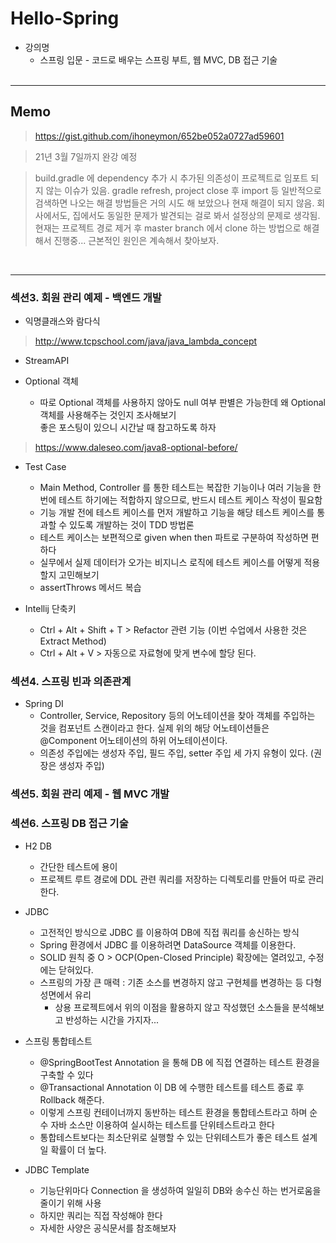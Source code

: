 # Hello-Spring

- 강의명 
    - 스프링 입문 - 코드로 배우는 스프링 부트, 웹 MVC, DB 접근 기술
<br><br>
<hr/>

## Memo

> <a>https://gist.github.com/ihoneymon/652be052a0727ad59601

> 21년 3월 7일까지 완강 예정

> build.gradle 에 dependency 추가 시 추가된 의존성이 프로젝트로 임포트 되지 않는 이슈가 있음.
> gradle refresh, project close 후 import 등 일반적으로 검색하면 나오는 해결 방법들은 거의
> 시도 해 보았으나 현재 해결이 되지 않음. 회사에서도, 집에서도 동일한 문제가 발견되는 걸로 봐서
> 설정상의 문제로 생각됨. 현재는 프로젝트 경로 제거 후 master branch 에서 clone 하는 방법으로
> 해결해서 진행중... 근본적인 원인은 계속해서 찾아보자.

<br>
<hr/>

### 섹션3. 회원 관리 예제 - 백엔드 개발
 - 익명클래스와 람다식<br>
 > <a>http://www.tcpschool.com/java/java_lambda_concept <br>

 - StreamAPI 

 - Optional 객체<br>
   - 따로 Optional 객체를 사용하지 않아도 null 여부 판별은 가능한데 왜 Optional 객체를 사용해주는 것인지 조사해보기<br>
 좋은 포스팅이 있으니 시간날 때 참고하도록 하자<br>
 > <a>https://www.daleseo.com/java8-optional-before/

 - Test Case <br>
   - Main Method, Controller 를 통한 테스트는 복잡한 기능이나 여러 기능을 한번에 테스트 하기에는
적합하지 않으므로, 반드시 테스트 케이스 작성이 필요함
   - 기능 개발 전에 테스트 케이스를 먼저 개발하고 기능을 해당 테스트 케이스를 통과할 수 있도록 개발하는 것이
TDD 방법론
   - 테스트 케이스는 보편적으로 given when then 파트로 구분하여 작성하면 편하다
   - 실무에서 실제 데이터가 오가는 비지니스 로직에 테스트 케이스를 어떻게 적용할지 고민해보기
   - assertThrows 메서드 복습

 - Intellij 단축키 <br>
   - Ctrl + Alt + Shift + T > Refactor 관련 기능 (이번 수업에서 사용한 것은 Extract Method) <br>
   - Ctrl + Alt + V > 자동으로 자료형에 맞게 변수에 할당 된다.

### 섹션4. 스프링 빈과 의존관계

 - Spring DI
   - Controller, Service, Repository 등의 어노테이션을 찾아 객체를 주입하는 것을 컴포넌트 스캔이라고 한다. 실제 위의 해당 어노테이션들은 @Component 어노테이션의 하위 어노테이션이다. 
   - 의존성 주입에는 생성자 주입, 필드 주입, setter 주입 세 가지 유형이 있다. (권장은 생성자 주입)
   
### 섹션5. 회원 관리 예제 - 웹 MVC 개발
   
### 섹션6. 스프링 DB 접근 기술

 - H2 DB
   - 간단한 테스트에 용이
   - 프로젝트 루트 경로에 DDL 관련 쿼리를 저장하는 디렉토리를 만들어 따로 관리한다.
   
- JDBC
   - 고전적인 방식으로 JDBC 를 이용하여 DB에 직접 쿼리를 송신하는 방식
   - Spring 환경에서 JDBC 를 이용하려면 DataSource 객체를 이용한다.
   - SOLID 원칙 중 O > OCP(Open-Closed Principle) 확장에는 열려있고, 수정에는 닫혀있다.
   - 스프링의 가장 큰 매력 : 기존 소스를 변경하지 않고 구현체를 변경하는 등 다형성면에서 유리
      - 상용 프로젝트에서 위의 이점을 활용하지 않고 작성했던 소스들을 분석해보고 반성하는 시간을 가지자...
   
- 스프링 통합테스트
   - @SpringBootTest Annotation 을 통해 DB 에 직접 연결하는 테스트 환경을 구축할 수 있다
   - @Transactional Annotation 이 DB 에 수행한 테스트를 테스트 종료 후 Rollback 해준다.
   - 이렇게 스프링 컨테이너까지 동반하는 테스트 환경을 통합테스트라고 하며 순수 자바 소스만 이용하여 실시하는
   테스트를 단위테스트라고 한다
   - 통합테스트보다는 최소단위로 실행할 수 있는 단위테스트가 좋은 테스트 설계일 확률이 더 높다.
    
- JDBC Template
    - 기능단위마다 Connection 을 생성하여 일일히 DB와 송수신 하는 번거로움을 줄이기 위해 사용
    - 하지만 쿼리는 직접 작성해야 한다
    - 자세한 사양은 공식문서를 참조해보자
    

   

   